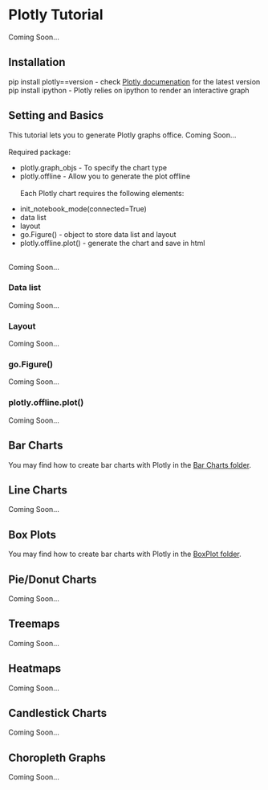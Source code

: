 # Plotly Tutorial
Coming Soon...

## Installation
pip install plotly==version - check <a href=''>Plotly documenation</a> for the latest version
<br>
pip install ipython - Plotly relies on ipython to render an interactive graph
<br>

## Setting and Basics
This tutorial lets you to generate Plotly graphs office. Coming Soon...
<br><br>
Required package:
<br>
* plotly.graph_objs - To specify the chart type
* plotly.offline - Allow you to generate the plot offline
<br><br>
Each Plotly chart requires the following elements:
<ul>
	<li>init_notebook_mode(connected=True)</li>
	<li>data list</li>
	<li>layout</li>
	<li>go.Figure() - object to store data list and layout</li>
	<li>plotly.offline.plot() - generate the chart and save in html</li>
</ul>
<br>
Coming Soon...

### Data list
Coming Soon...

### Layout
Coming Soon...

### go.Figure()
Coming Soon...

### plotly.offline.plot()
Coming Soon...

## Bar Charts
You may find how to create bar charts with Plotly in the <a href="https://github.com/jacquessham/DashExamples/tree/master/PlotlyExample/BarChart">Bar Charts folder</a>.

## Line Charts
Coming Soon...

## Box Plots
You may find how to create bar charts with Plotly in the <a href="https://github.com/jacquessham/DashExamples/tree/master/PlotlyExample/BoxPlot">BoxPlot folder</a>.

## Pie/Donut Charts
Coming Soon...

## Treemaps
Coming Soon...

## Heatmaps
Coming Soon...

## Candlestick Charts
Coming Soon...

## Choropleth Graphs
Coming Soon...


